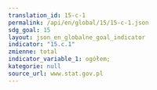 ```yaml
---
translation_id: 15-c-1
permalink: /api/en/global/15/15-c-1.json
sdg_goal: 15
layout: json_en_globalne_goal_indicator
indicator: "15.c.1"
zmienne: total
indicator_variable_1: ogółem;
kategorie: null
source_url: www.stat.gov.pl
---
```

